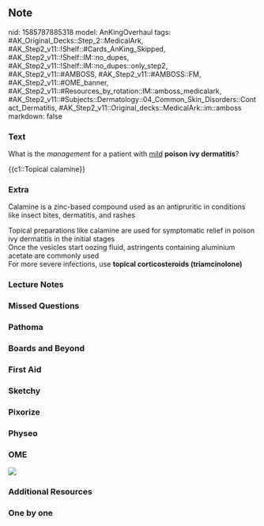 ## Note
nid: 1585787885318
model: AnKingOverhaul
tags: #AK_Original_Decks::Step_2::MedicalArk, #AK_Step2_v11::!Shelf::#Cards_AnKing_Skipped, #AK_Step2_v11::!Shelf::IM::no_dupes, #AK_Step2_v11::!Shelf::IM::no_dupes::only_step2, #AK_Step2_v11::#AMBOSS, #AK_Step2_v11::#AMBOSS::FM, #AK_Step2_v11::#OME_banner, #AK_Step2_v11::#Resources_by_rotation::IM::amboss_medicalark, #AK_Step2_v11::#Subjects::Dermatology::04_Common_Skin_Disorders::Contact_Dermatitis, #AK_Step2_v11::Original_decks::MedicalArk::im::amboss
markdown: false

### Text
What is the <i>management</i> for a patient with <u>mild</u>
<b>poison ivy dermatitis</b>?
<div>
  {{c1::Topical calamine}}
</div>

### Extra
Calamine is a zinc-based compound used as an antipruritic in
conditions like insect bites, dermatitis, and rashes
<div>
  Topical preparations like calamine are used for symptomatic
  relief in poison ivy dermatitis in the initial stages
</div>
<div>
  Once the vesicles start oozing fluid, astringents containing
  aluminium acetate are commonly used
</div>
<div>
  For more severe infections, use <b>topical corticosteroids
  (triamcinolone)</b>
</div>

### Lecture Notes


### Missed Questions


### Pathoma


### Boards and Beyond


### First Aid


### Sketchy


### Pixorize


### Physeo


### OME
<div class="ome-widget">
  <a href="https://onlinemeded.org?ref=anki"><img src=
  "_OME_AnkiFlashcards_General_4.png"></a>
</div>

### Additional Resources


### One by one

